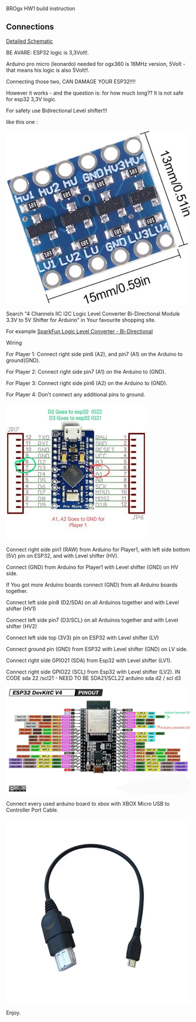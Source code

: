 
BROgx HW1 build instruction


## Connections
[Detailed Schematic](BROgx_HW1.pdf)

BE AVARE: ESP32 logic is 3,3Volt!.

Arduino pro micro (leonardo) needed for ogx360 is 16MHz version, 5Volt - that means his logic is also 5Volt!!.

Connecting those two, CAN DAMAGE YOUR ESP32!!!!

However it works - and the question is: for how much long??  It is not safe for esp32 3,3V logic.

For safety use Bidirectional Level shifter!!!

like this one :

<img src="../../Images/Level Shifter.jpg" alt="flash2"/>  

Search "4 Channels IIC I2C Logic Level Converter Bi-Directional Module 3.3V to 5V Shifter for Arduino" in Your favourite shopping site.

For example [SparkFun Logic Level Converter - Bi-Directional](https://www.sparkfun.com/products/12009)




Wiring


For Player 1: Connect right side pin6 (A2), and pin7 (A1) on the Arduino to ground(GND).

For Player 2: Connect right side pin7 (A1) on the Arduino to (GND).

For Player 3: Connect right side pin6 (A2) on the Arduino to (GND).

For Player 4: Don't connect any additional pins to ground.

<img src="../../Images/Arduino pinouts.jpg" alt="flash2"/>  


Connect right side pin1 (RAW) from Arduino for Player1, with left side bottom (5V) pin on ESP32, and with Level shifter (HV).

Connect (GND) from Arduino for Player1 with Level shifter (GND) on HV side.

If You got more Arduino boards connect (GND) from all Arduino boards together.

Connect left side pin8 (D2/SDA) on all Arduinos together and with Level shifter (HV1)

Connect left side pin7 (D3/SCL) on all Arduinos together and with Level shifter (HV2)

Connect left side top (3V3) pin on ESP32 with Level shifter (LV)

Connect  ground pin (GND) from ESP32 with Level shifter (GND) on LV side. 

Connect right side GPIO21 (SDA) from Esp32 with Level shifter (LV1).

Connect right side GPIO22 (SCL) from Esp32 with Level shifter (LV2).
IN CODE sda 22 /scl21 - 
NEED TO BE SDA21/SCL22
arduino sda d2 /  scl d3






<img src="../../Images/Esp32 pinouts.jpg" alt="flash2"/>  

Connect every used arduino board to xbox with XBOX Micro USB to Controller Port Cable.

<img src="../../Images/Original-XBOX-Micro-USB-to-Controller-Port-Cable.jpg" alt="flash2"/>  

Enjoy.











